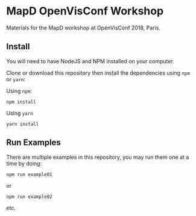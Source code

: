 # MapD OpenVisConf Workshop

Materials for the MapD workshop at OpenVisConf 2018, Paris.

## Install
You will need to have NodeJS and NPM installed on your computer.

Clone or download this repository then install the dependencies using `npm` or `yarn`:

Using `npm`:

```
npm install
```

Using `yarn`

```
yarn install
```

## Run Examples
There are multiple examples in this repository, you may run them one at a time by doing:

```
npm run example01
```

or

```
npm run example02
```

etc.
